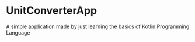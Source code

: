 # UnitConverterApp
A simple application made by just learning the basics of Kotlin Programming Language
